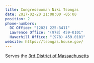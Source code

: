 ```yaml
---
title: Congresswoman Niki Tsongas
date: 2017-02-20 21:08:00 -05:00
position: 2
phone-numbers:
  DC Office: "(202) 225-3411"
  Lawrence Office: "(978) 459-0101"
  Haverhill Office: "(978) 459.0101"
website: https://tsongas.house.gov/
---
```


Serves the [3rd District of Massachusetts](https://tsongas.house.gov/3rd-district/)
